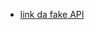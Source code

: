 - [link da fake API]([https://git-scm.com/docs/git/pt_BR](https://github.com/JeffersonAlmir/fake-api-instituicoes.git))
